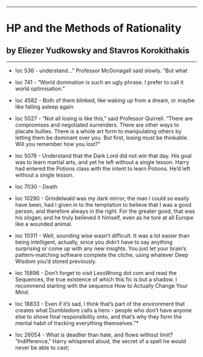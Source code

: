 
---
#  HP and the Methods of Rationality
## by Eliezer Yudkowsky and Stavros Korokithakis
---

 - loc 536 - understand…” Professor McGonagall said slowly. “But what

 - loc 741 - “World domination is such an ugly phrase. I prefer to call it world optimisation.”

 - loc 4582 - Both of them blinked, like waking up from a dream, or maybe like falling asleep again

 - loc 5027 - “Not all losing is like this,” said Professor Quirrell. “There are compromises and negotiated surrenders. There are other ways to placate bullies. There is a whole art form to manipulating others by letting them be dominant over you. But first, losing must be thinkable. Will you remember how you lost?”

 - loc 5076 - Understand that the Dark Lord did not win that day. His goal was to learn martial arts, and yet he left without a single lesson. Harry had entered the Potions class with the intent to learn Potions. He’d left without a single lesson.

 - loc 7030 - Death

 - loc 10290 - Grindelwald was my dark mirror, the man I could so easily have been, had I given in to the temptation to believe that I was a good person, and therefore always in the right. For the greater good, that was his slogan; and he truly believed it himself, even as he tore at all Europe like a wounded animal.

 - loc 10311 - Well, sounding wise wasn’t difficult. It was a lot easier than being intelligent, actually, since you didn’t have to say anything surprising or come up with any new insights. You just let your brain’s pattern-matching software complete the cliche, using whatever Deep Wisdom you’d stored previously.

 - loc 15896 - Don’t forget to visit LessWrong dot com and read the Sequences, the true existence of which this fic is but a shadow. I recommend starting with the sequence How to Actually Change Your Mind.

 - loc 18833 - Even if it’s sad, I think that’s part of the environment that creates what Dumbledore calls a hero - people who don’t have anyone else to shove final responsibility onto, and that’s why they form the mental habit of tracking everything themselves.”*

 - loc 26054 - What is deadlier than hate, and flows without limit? “Indifference,” Harry whispered aloud, the secret of a spell he would never be able to cast;


